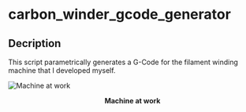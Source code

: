 # carbon_winder_gcode_generator

## Decription

This script parametrically generates a G-Code for the filament winding machine that I developed myself.

![Machine at work](/winder_at_work.gif)

<center><b>Machine at work</b></center>
